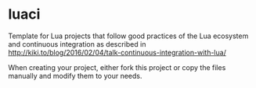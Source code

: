 # luaci
Template for Lua projects that follow good practices of the Lua ecosystem and continuous integration as described in http://kiki.to/blog/2016/02/04/talk-continuous-integration-with-lua/

When creating your project, either fork this project or copy the files manually and modify them to your needs.
